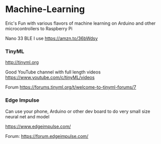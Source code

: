 # Machine-Learning
Eric's Fun with various flavors of machine learning on Arduino and other microcontrollers to Raspberry Pi


Nano 33 BLE I use https://amzn.to/36bWdsy

### TinyML



http://tinyml.org

Good YouTube channel with full length videos https://www.youtube.com/c/tinyML/videos

Forum https://forums.tinyml.org/t/welcome-to-tinyml-forums/7
 

### Edge Impulse 

Can use your phone, Arduino or other dev board to do very small size neural net and model 

https://www.edgeimpulse.com/

Forum: https://forum.edgeimpulse.com/

